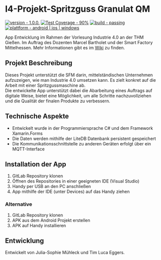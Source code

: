 # I4-Projekt-Spritzguss Granulat QM
[![version - 1.0.0.](https://img.shields.io/badge/version-1.0.0-blue)](https://)
[![Test Coverage - 90%](https://img.shields.io/badge/coverage-90%25-brightgreen)](https://)
[![build - passing](https://img.shields.io/badge/build-passing-brightgreen)](https://)
[![plattform - android | ios | windows](https://img.shields.io/badge/platform-android%20%7C%20ios%20%7C%20windows%20-informational?style=plastic&logo=xamarin)](https://)

App Entwicklung im Rahmen der Vorlesung Industrie 4.0 an der THM Gießen. Im Auftrag des Dozenten Marcel Bartholet und der Smart Factory Mittelhessen.
Mehr Informationen gibt es im [Wiki](https://github.com/freeZe2511/i4-qm-app/wiki) zu finden.

## Projekt Beschreibung
Dieses Projekt unterstützt die SFM darin, mittelständischen Unternehmen aufzuzeigen, wie man Industrie 4.0 umsetzen kann.
Es zielt konkret auf die Arbeit mit einer Spritzgussmaschine ab. <br />
Die entwickelte App unterstützt dabei die Abarbeitung eines Auftrags auf digitale Weise, bietet eine Möglichkeit, um alle Schritte nachzuvollziehen und die Qualität der finalen Produkte zu verbessern. 

## Technische Aspekte
- Entwickelt wurde in der Programmiersprache C# und dem Framework Xamarin.Forms<br />
- Die Daten werden mithilfe der LiteDB Datenbank persistent gespeichert<br />
- Die Kommunikationsschnittstelle zu anderen Geräten erfolgt über ein MQTT-Interface<br />

## Installation der App
1. GitLab Repository klonen <br />
2. Öffnen des Repositories in einer geeigneten IDE (Visual Studio) <br />
3. Handy per USB an den PC anschließen <br />
4. App mithilfe der IDE (unter Devices) auf das Handy ziehen <br />

### Alternative 
1. GitLab Repository klonen <br />
2. APK aus dem Android Projekt erstellen <br />
3. APK auf Handy installieren

## Entwicklung
Entwickelt von Julia-Sophie Mühleck und Tim Luca Eggers. <br />
